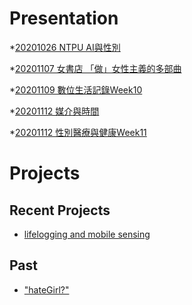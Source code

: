 # Presentation
*[20201026 NTPU AI與性別]()

*[20201107 女書店 「做」女性主義的多部曲]()

*[20201109 數位生活記錄Week10]()

*[20201112 媒介與時間]()

*[20201112 性別醫療與健康Week11](https://docs.google.com/presentation/d/e/2PACX-1vTyT9jzPMVT1949YL94UE4rsfW9Z5ZxaP7m9kkIXg883duO3fo0T11KuXUimrt0U-d-ohy2CBYLS3zq/pub?start=false&loop=false&delayms=3000)
# Projects

## Recent Projects
* [lifelogging and mobile sensing]()

## Past
* ["hateGirl?"]()

